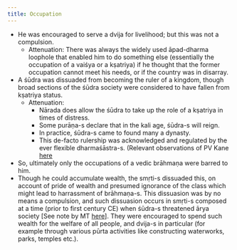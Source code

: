 ```yaml
---
title: Occupation
---
```


-   He was encouraged to serve a dvija for livelihood; but this was not a compulsion.
    -   Attenuation: There was always the widely used āpad-dharma loophole that enabled him to do something else (essentially the occupation of a vaiśya or a kṣatriya) if he thought that the former occupation cannot meet his needs, or if the country was in disarray.
-   A śūdra was dissuaded from becoming the ruler of a kingdom, though broad sections of the śūdra society were considered to have fallen from kṣatriya status.
    -   Attenuation:
        -   Nārada does allow the śūdra to take up the role of a kṣatriya in times of distress.
        -   Some purāṇa-s declare that in the kali age, śūdra-s will reign.
        -   In practice, śūdra-s came to found many a dynasty.
        -   This de-facto rulership was acknowledged and regulated by the ever flexible dharmaśāstra-s. (Relevant observations of PV Kane [here](https://archive.org/stream/HistoryOfDharmasastraancientAndMediaevalReligiousAndCivilLawV.3/Kane_A-History-of-Dharmasastra-v3_1946#page/n81/mode/2up)
-   So, ultimately only the occupations of a vedic brāhmaṇa were barred to him.
-   Though he could accumulate wealth, the smṛti-s dissuaded this, on account of pride of wealth and presumed ignorance of the class which might lead to harrassment of brāhmaṇa-s. This dissuasion was by no means a compulsion, and such dissuasion occurs in smṛti-s composed at a time (prior to first century CE) when śūdra-s threatened ārya society [See note by MT [here](https://manasataramgini.wordpress.com/2004/09/01/inter-caste-strife/)]. They were encouraged to spend such wealth for the welfare of all people, and dvija-s in particular (for example through various pūrta activities like constructing waterworks, parks, temples etc.).
